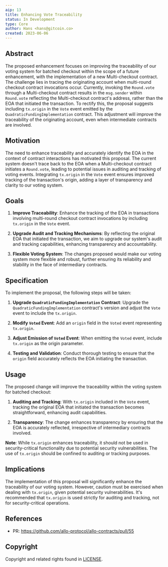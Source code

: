 ```yaml
---
aip: 13
title: Enhancing Vote Traceability
status: In Development
type: Core
author: Hans <hans@gitcoin.co>
created: 2023-06-06
---
```


## Abstract

The proposed enhancement focuses on improving the traceability of our voting system for batched checkout within the scope of a future enhancement, with the implementation of a new Multi-checkout contract. The challenge lies in tracing the originating account when multi-round checkout contract invocations occur. Currently, invoking the `Round.vote` through a Multi-checkout contract results in the `msg.sender` within `Round.vote` reflecting the Multi-checkout contract's address, rather than the EOA that initiated the transaction. To rectify this, the proposal suggests including `tx.origin` in the `Vote` event emitted by the `QuadraticFundingImplementation` contract. This adjustment will improve the traceability of the originating account, even when intermediate contracts are involved. 

## Motivation

The need to enhance traceability and accurately identify the EOA in the context of contract interactions has motivated this proposal. The current system doesn't trace back to the EOA when a Multi-checkout contract initiates a `Round.vote`, leading to potential issues in auditing and tracking of voting events. Integrating `tx.origin` in the `Vote` event ensures improved tracking of the transaction's origin, adding a layer of transparency and clarity to our voting system.

## Goals

1. **Improve Traceability**: Enhance the tracking of the EOA in transactions involving multi-round checkout contract invocations by including `tx.origin` in the `Vote` event.

2. **Upgrade Audit and Tracking Mechanisms**: By reflecting the original EOA that initiated the transaction, we aim to upgrade our system's audit and tracking capabilities, enhancing transparency and accountability.

3. **Flexible Voting System**: The changes proposed would make our voting system more flexible and robust, further ensuring its reliability and stability in the face of intermediary contracts.

## Specification

To implement the proposal, the following steps will be taken:

1. **Upgrade `QuadraticFundingImplementation` Contract**: Upgrade the `QuadraticFundingImplementation` contract's version and adjust the `Vote` event to include the `tx.origin`.

2. **Modify `Voted` Event**: Add an `origin` field in the `Voted` event representing `tx.origin`.

3. **Adjust Emission of `Voted` Event**: When emitting the `Voted` event, include `tx.origin` as the origin parameter.

4. **Testing and Validation**: Conduct thorough testing to ensure that the `origin` field accurately reflects the EOA initiating the transaction.

## Usage

The proposed change will improve the traceability within the voting system for batched checkout:

1. **Auditing and Tracking**: With `tx.origin` included in the `Vote` event, tracking the original EOA that initiated the transaction becomes straightforward, enhancing audit capabilities.

2. **Transparency**: The change enhances transparency by ensuring that the EOA is accurately reflected, irrespective of intermediary contracts involved.

**Note**: While `tx.origin` enhances traceability, it should not be used in security-critical functionality due to potential security vulnerabilities. The use of `tx.origin` should be confined to auditing or tracking purposes. 

## Implications

The implementation of this proposal will significantly enhance the traceability of our voting system. However, caution must be exercised when dealing with `tx.origin`, given potential security vulnerabilities. It's recommended that `tx.origin` is used strictly for auditing and tracking, not for security-critical operations.

## References
- PR: https://github.com/allo-protocol/allo-contracts/pull/55

## Copyright
Copyright and related rights found in [LICENSE](./LICENSE).
